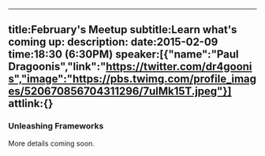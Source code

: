 ----
title:February's Meetup
subtitle:Learn what's coming up:
description:
date:2015-02-09
time:18:30 (6:30PM)
speaker:[{"name":"Paul Dragoonis","link":"https://twitter.com/dr4goonis","image":"https://pbs.twimg.com/profile_images/520670856704311296/7ulMk15T.jpeg"}]
attlink:{}
----

### Unleashing Frameworks

More details coming soon.


[1]: https://www.jetbrains.com/
[2]: http://www.glynnbird.com/
